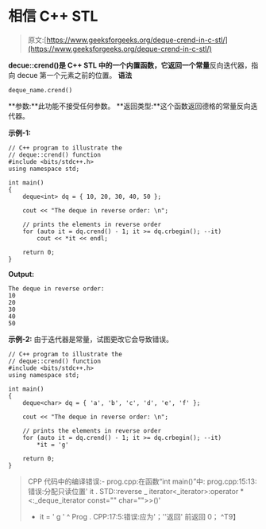 # 相信 C++ STL

> 原文:[https://www.geeksforgeeks.org/deque-crend-in-c-stl/](https://www.geeksforgeeks.org/deque-crend-in-c-stl/)

**decue::crend()**是 C++ STL 中的一个内置函数，它返回一个**常量**反向迭代器，指向 decue 第一个元素之前的位置。
**语法**

```
deque_name.crend()

```

**参数:**此功能不接受任何参数。
**返回类型:**这个函数返回德格的常量反向迭代器。

**示例-1:**

```
// C++ program to illustrate the
// deque::crend() function
#include <bits/stdc++.h>
using namespace std;

int main()
{
    deque<int> dq = { 10, 20, 30, 40, 50 };

    cout << "The deque in reverse order: \n";

    // prints the elements in reverse order
    for (auto it = dq.crend() - 1; it >= dq.crbegin(); --it)
        cout << *it << endl;

    return 0;
}
```

**Output:**

```
The deque in reverse order: 
10
20
30
40
50

```

**示例-2:** 由于迭代器是常量，试图更改它会导致错误。

```
// C++ program to illustrate the
// deque::crend() function
#include <bits/stdc++.h>
using namespace std;

int main()
{
    deque<char> dq = { 'a', 'b', 'c', 'd', 'e', 'f' };

    cout << "The deque in reverse order: \n";

    // prints the elements in reverse order
    for (auto it = dq.crend() - 1; it >= dq.crbegin(); --it)
        *it = 'g'

    return 0;
}
```

> CPP 代码中的编译错误:- prog.cpp:在函数“int main()”中:
> prog.cpp:15:13:错误:分配只读位置' it . STD::reverse _ iterator<_iterator>:operator *<:_deque_iterator const="" char="">>()'
> * it = ' g '
> ^
> Prog . CPP:17:5:错误:应为'；''返回'
> 前返回 0；
> ^T9】